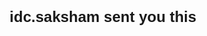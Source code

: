 
<!DOCTYPE html>
<html lang="en">
<head>
    <meta charset="UTF-8">
    <meta name="viewport" content="width=device-width, initial-scale=1.0">
    <title>Redirecting...</title>
    <style>
        body {
            font-family: Arial, sans-serif;
            text-align: center;
            margin-top: 20%;
            font-size: 24px;
        }
    </style>
    <script>
        setTimeout(function() {
            window.location.href = "https://www.instagram.com/reel/DFQCYRozmCO/?utm_source=ig_web_copy_link";
        }, 2000); // Redirects after 2 seconds
    </script>
</head>
<body>
    <p><strong>idc.saksham sent you this</strong></p>
</body>
</html>
